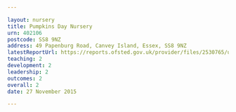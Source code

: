 ```yaml
---

layout: nursery
title: Pumpkins Day Nursery
urn: 402106
postcode: SS8 9NZ
address: 49 Papenburg Road, Canvey Island, Essex, SS8 9NZ
latestReportUrl: https://reports.ofsted.gov.uk/provider/files/2530765/urn/402106.pdf
teaching: 2
development: 2
leadership: 2
outcomes: 2
overall: 2
date: 27 November 2015

---
```

